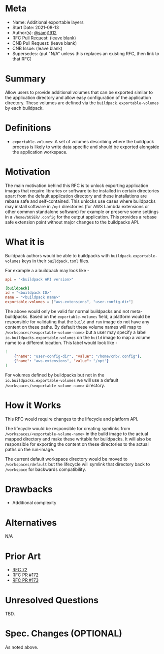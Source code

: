# Meta
[meta]: #meta
- Name: Additional exportable layers
- Start Date: 2021-08-13
- Author(s): [@samj1912](https://github.com/samj1912)
- RFC Pull Request: (leave blank)
- CNB Pull Request: (leave blank)
- CNB Issue: (leave blank)
- Supersedes: (put "N/A" unless this replaces an existing RFC, then link to that RFC)

# Summary
[summary]: #summary

Allow users to provide additional volumes that can be exported similar to the application directory and allow easy configuration of the application directory. These volumes are defined via the `buildpack.exportable-volumes` by each buildpack.

# Definitions
[definitions]: #definitions

- `exportable-volumes`: A set of volumes describing where the buildpack process is likely to write data specific and should be exported alongside the application workspace.

# Motivation
[motivation]: #motivation

The main motivation behind this RFC is to unlock exporting application images that require libraries or software to be installed in certain directories apart from the default application directory and these installations are rebase safe and self-contained. This unlocks use cases where buildpacks may install software in `/opt` directories (for AWS Lambda extensions or other common standalone software) for example or preserve some settings in a `/home/$USER/.config` for the output application. This provides a rebase safe extension point without major changes to the buildpacks API.

# What it is
[what-it-is]: #what-it-is

Buildpack authors would be able to buildpacks with `buildpack.exportable-volumes` keys in their `buildpack.toml` files.

For example a a buildpack may look like -

```toml
api = "<buildpack API version>"

[buildpack]
id = "<buildpack ID>"
name = "<buildpack name>"
exportable-volumes = ["aws-extensions", "user-config-dir"]
```

The above would only be valid for normal buildpacks and not meta-buildpacks. Based on the `exportable-volumes` field, a platform would be responsible for validating that the `build` and `run` image do not have any content on these paths. By default these volume names will map to `/workspaces/<exportable-volume-name>` but a user may specify a label `io.buildpacks.exportable-volumes` on the `build` image to map a volume name to a different location. This label would look like -

```json
[
    {"name": "user-config-dir", "value": "/home/cnb/.config"},
    {"name": "aws-extensions", "value": "/opt"}
]
```

For volumes defined by buildpacks but not in the `io.buildpacks.exportable-volumes` we will use a default `/workspaces/<exportable-volume-name>` directory.

# How it Works
[how-it-works]: #how-it-works

This RFC would require changes to the lifecycle and platform API.

The lifecycle would be responsible for creating symlinks from `/workspaces/<exportable-volume-name>` in the build image to the actual mapped directory and make these writable for buildpacks. It will also be responsible for exporting the content on these directories to the actual paths on the run-image.

The current default workspace directory would be moved to `/workspaces/default` but the lifecycle will symlink that directory back to `/workspace` for backwards compatibility.

# Drawbacks
[drawbacks]: #drawbacks

- Additional complexity

# Alternatives
[alternatives]: #alternatives

N/A
# Prior Art
[prior-art]: #prior-art

- [RFC 72](https://github.com/buildpacks/rfcs/blob/main/text/0072-image-workdir.md)
- [RFC PR #172](https://github.com/buildpacks/rfcs/pull/172)
- [RFC PR #173](https://github.com/buildpacks/rfcs/pull/173)

# Unresolved Questions
[unresolved-questions]: #unresolved-questions

TBD.

# Spec. Changes (OPTIONAL)
[spec-changes]: #spec-changes

As noted above.
